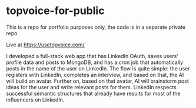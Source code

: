 # topvoice-for-public
This is a repo for portfolio purposes only, the code is in a separate private repo

Live at https://usetopvoice.com/

I developed a full-stack web app that has LinkedIn OAuth, saves users' profile data and posts to MongoDB, and has a cron job that automatically posts in the name of the user on LinkedIn. The flow is quite simple: the user registers with LinkedIn, completes an interview, and based on that, the AI will build an avatar. Further on, based on that avatar, AI will brainstorm post ideas for the user and write relevant posts for them. LinkedIn respects successful semantic structures that already have results for most of the influencers on LinkedIn.
